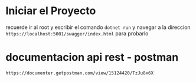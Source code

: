 # Iniciar el Proyecto
recuerde ir al root y escribir el comando `dotnet run` y navegar a la direccion `https://localhost:5001/swagger/index.html` para probarlo

# documentacion api rest - postman
`https://documenter.getpostman.com/view/15124420/TzJu8x6X`
